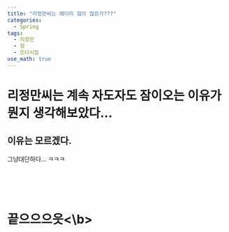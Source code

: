 ```yaml
---
title: "리정만씨는 왜이리 잠이 많은가???"
categories:
  - Spring
tags:
  - 리정만
  - 잠
  - 또다시잠
use_math: true
---
```


# 리정만씨는 계속 자도자도 잠이오는 이유가 뭔지 생각해보았다...
## 이유는 모르겠다.
그냥대단하다... ㅋㅋㅋ<br>
<br><br><br><br>

# <b>끝으으으읏<\b>